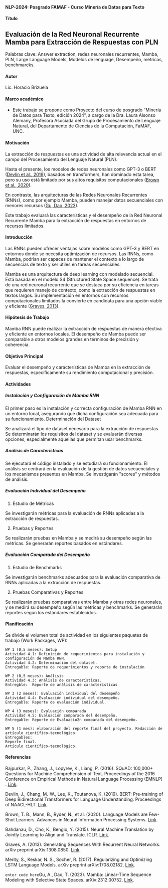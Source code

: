 #### NLP-2024: Posgrado FAMAF - Curso Minería de Datos para Texto

#### Título

## Evaluación de la Red Neuronal Recurrente Mamba para Extracción de Respuestas con PLN

Palabras clave: Answer extraction, redes neuronales recurrentes, Mamba, PLN, Large Language Models, Modelos de lenguage, Desempeño, métricas, benchmarcks.

#### Autor

Lic.  Horacio Brizuela

#### Marco académico

- Este trabajo se propone como Proyecto del curso de posgrado “Minería de Datos para Texto, edición 2024”, a cargo de la Dra. Laura Alsonso Alemany, Profesora Asociada del Grupo de Procesamiento de Lenguaje Natural, del Departamento de Ciencias de la Computación, FaMAF, UNC.

#### Motivación

La extracción de respuestas es una actividad de alta relevancia actual en el campo del Procesamiento del Lenguaje Natural (PLN). 

Hasta el presente, los modelos de redes neuronales como GPT-3 o BERT ([Devlin et al., 2019](https://arxiv.org/abs/1810.04805)), basados en transformers, han dominado esta tarea, pero su uso está limitado por sus altos requisitos computacionales ([Brown et al., 2020](https://arxiv.org/abs/2005.14165)). 

En contraste, las arquitecturas de las Redes Neuronales Recurrentes (RNNs), como por ejemplo Mamba, pueden manejar datos secuenciales con menores recursos ([Gu, Dao, 2023](https://arxiv.org/abs/2312.00752)).

Este trabajo evaluará las características y el desempeño de la Red Neuronal Recurrente Mamba para la extracción de respuestas en entornos de recursos limitados.

####  Introducción

Las RNNs pueden ofrecer ventajas sobre modelos como GPT-3 y BERT en entornos donde se necesita optimización de recursos. Las RNNs, como Mamba, podrían ser capaces de mantener el contexto a lo largo de secuencias de texto y ser útiles en tareas secuenciales.

Mamba es una arquitectura de deep learning con modelado secuencial. Está basada en el modelo S4 (Structured State Space sequence). Se trata de una red neuronal recurrente que se destaca por su eficiencia en tareas que requieren manejo de contexto, como la extracción de respuestas en textos largos. Su implementación en entornos con recursos computacionales limitados la convierte en candidata para una opción viable y eficiente ([Graves, 2013](https://arxiv.org/abs/1308.0850)).

#### Hipótesis de Trabajo

Mamba RNN puede realizar la extracción de respuestas de manera efectiva y eficiente en entornos locales. El desempeño de Mamba puede ser comparable a otros modelos grandes en términos de precisión y coherencia.

#### Objetivo Principal

Evaluar el desempeño y características de Mamba en la extracción de respuestas, específicamente su rendimiento computacional y precisión.

#### Actividades

##### Instalación y Configuración de Mamba RNN

El primer paso es la instalación y correcta configuración de Mamba RNN en un entorno local, asegurando que dicha configuración sea adecuada para su funcionamiento.
Determinación del Dataset

Se analizará el tipo de dataset necesario para la extracción de respuestas. Se determinarán los requisitos del dataset y se evaluarán diversas opciones, especialmente aquellas que permitan usar benchmarks.

##### Análisis de Características

Se ejecutará el código instalado y se estudiará su funcionamiento. El análisis se centrará en la evaluación de la gestión de datos secuenciales y los mecanismos presentes en Mamba. Se investigarán "scores" y métodos de análisis.

##### Evaluación Individual del Desempeño

1) Estudio de Métricas

Se investigarán métricas para la evaluación de RNNs aplicadas a la extracción de respuestas.

2) Pruebas y Reportes

Se realizarán pruebas en Mamba y se medirá su desempeño según las métricas. Se generarán reportes basados en estándares.

#####  Evaluación Comparada del Desempeño

1) Estudio de Benchmarks

Se investigarán benchmarks adecuados para la evaluación comparativa de RNNs aplicadas a la extracción de respuestas.

2) Pruebas Comparativas y Reportes

Se realizarán pruebas comparativas entre Mamba y otras redes neuronales, y se medirá su desempeño según las métricas y benchmarks. Se generarán reportes según los estándares establecidos.

#### Planificación

Se divide el volumen total de actividad en los siguientes paquetes de trabajo (Work Packages, WP):

    WP 1 (0,5 meses): Setup
    Actividad 4.1: Definición de requerimientos para instalación y configuración de Mamba RNN.
    Actividad 4.2: Determinación del dataset.
    Entregable: Reporte de requerimientos y reporte de instalación

    WP 2 (0,5 meses): Análisis
    Actividad 4.3: Análisis de características.
    Entregble: 	Reporte de análisis de características

    WP 3 (2 meses): Evaluación individual del desempeño
    Actividad 4.4: Evaluación individual del desempeño.
    Entregable: Reporte de evaluación individual.
    
    WP 4 (3 meses): Evaluación comparada
    Actividad 4.5: Evaluación comparada del desempeño.
    Entregable: Reporte de Evaluacio2n comparada del desempeño.

    WP 5 (1 mes): elaboración del reporte final del proyecto. Redacción de artículo científico-tecnológico.
    Entregables: 
    Reporte final.
    Artículo científico-tecnológico.


#### Referencias

Rajpurkar, P., Zhang, J., Lopyrev, K., Liang, P. (2016). SQuAD: 100,000+ Questions for Machine Comprehension of Text. Proceedings of the 2016 Conference on Empirical Methods in Natural Language Processing (EMNLP) . [Link](https://aclanthology.org/D16-1264/). 

Devlin, J., Chang, M.-W., Lee, K., Toutanova, K. (2019). BERT: Pre-training of Deep Bidirectional Transformers for Language Understanding. Proceedings of NAACL-HLT. [Link](https://arxiv.org/abs/1810.04805). 

Brown, T. B., Mann, B., Ryder, N., et al. (2020). Language Models are Few-Shot Learners. Advances in Neural Information Processing Systems. [Link](https://arxiv.org/abs/2005.14165).

Bahdanau, D., Cho, K., Bengio, Y. (2015). Neural Machine Translation by Jointly Learning to Align and Translate. ICLR. [Link](https://arxiv.org/abs/1409.0473).

Graves, A. (2013). Generating Sequences With Recurrent Neural Networks. arXiv preprint arXiv:1308.0850. [Link](https://arxiv.org/abs/1308.0850).

Merity, S., Keskar, N. S., Socher, R. (2017). Regularizing and Optimizing LSTM Language Models. arXiv preprint arXiv:1708.02182. [Link](https://arxiv.org/abs/1708.02182).

`enter code here`Gu, A., Dao, T. (2023). Mamba: Linear-Time Sequence Modeling with Selective State Spaces. arXiv:2312.00752. [Link](https://arxiv.org/abs/2312.00752).
